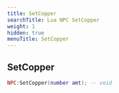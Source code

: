 ```yaml
---
title: SetCopper
searchTitle: Lua NPC SetCopper
weight: 1
hidden: true
menuTitle: SetCopper
---
```

## SetCopper
```lua
NPC:SetCopper(number amt); -- void
```